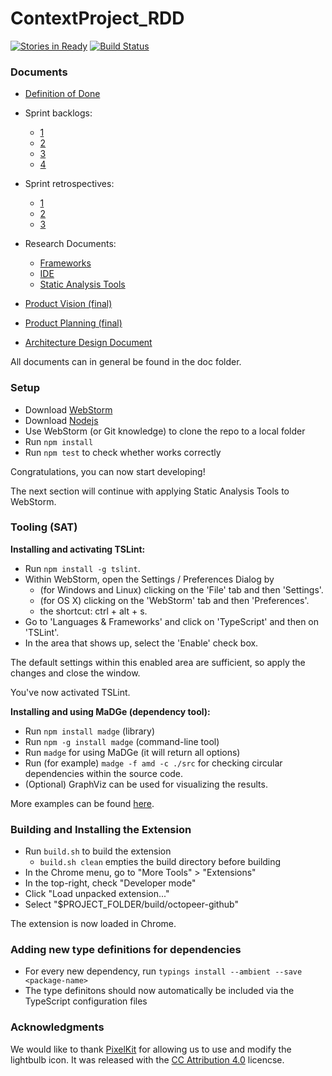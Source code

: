 # ContextProject_RDD
[![Stories in Ready](https://badge.waffle.io/thervh70/ContextProject_RDD.png?label=ready&title=Ready)](http://waffle.io/thervh70/ContextProject_RDD)
[![Build Status](https://travis-ci.org/thervh70/ContextProject_RDD.svg?branch=master)](https://travis-ci.org/thervh70/ContextProject_RDD)

### Documents
- [Definition of Done](https://github.com/thervh70/ContextProject_RDD/blob/master/doc/Definition_of_Done.pdf)
- Sprint backlogs:
  - [1](https://github.com/thervh70/ContextProject_RDD/blob/master/doc/Sprint_Backlog1.pdf)
  - [2](https://github.com/thervh70/ContextProject_RDD/blob/master/doc/Sprint_Backlog2.pdf)
  - [3](https://github.com/thervh70/ContextProject_RDD/blob/master/doc/Sprint_Backlog3.pdf)
  - [4](https://github.com/thervh70/ContextProject_RDD/blob/master/doc/Sprint_Backlog4.pdf)
- Sprint retrospectives:
  - [1](https://github.com/thervh70/ContextProject_RDD/blob/master/doc/SprintRetrospective-1.pdf)
  - [2](https://github.com/thervh70/ContextProject_RDD/blob/master/doc/SprintRetrospective-2.pdf)
  - [3](https://github.com/thervh70/ContextProject_RDD/blob/master/doc/SprintRetrospective-3.pdf)

- Research Documents:
  - [Frameworks](https://github.com/thervh70/ContextProject_RDD/blob/master/doc/research/Research_Frameworks.pdf)
  - [IDE](https://github.com/thervh70/ContextProject_RDD/blob/master/doc/research/Research_IDE.pdf)
  - [Static Analysis Tools](https://github.com/thervh70/ContextProject_RDD/blob/master/doc/research/Research_Static_Analysis_Tools.pdf)

- [Product Vision (final)](https://github.com/thervh70/ContextProject_RDD/blob/master/doc/Final_Product_Vision.pdf)
- [Product Planning (final)](https://github.com/thervh70/ContextProject_RDD/blob/master/doc/Final_Product_Planning.pdf)
- [Architecture Design Document](https://github.com/thervh70/ContextProject_RDD/blob/master/doc/Architecture_Design_Document.pdf)


All documents can in general be found in the doc folder.

### Setup
- Download [WebStorm](https://www.jetbrains.com/webstorm/)
- Download [Nodejs](https://nodejs.org/en/download/)
- Use WebStorm (or Git knowledge) to clone the repo to a local folder
- Run `npm install`
- Run `npm test` to check whether works correctly

Congratulations, you can now start developing!

The next section will continue with applying Static Analysis Tools to WebStorm.

### Tooling (SAT)
**Installing and activating TSLint:**
- Run `npm install -g tslint`.
- Within WebStorm, open the Settings / Preferences Dialog by
  - (for Windows and Linux) clicking on the 'File' tab and then 'Settings'.
  - (for OS X) clicking on the 'WebStorm' tab and then 'Preferences'.
  - the shortcut: ctrl + alt + s.
- Go to 'Languages & Frameworks' and click on 'TypeScript' and then on 'TSLint'.
- In the area that shows up, select the 'Enable' check box.

The default settings within this enabled area are sufficient, so apply the changes and close the window.

You've now activated TSLint.


**Installing and using MaDGe (dependency tool):**
- Run `npm install madge` (library)
- Run `npm -g install madge` (command-line tool)
- Run `madge` for using MaDGe (it will return all options)
- Run (for example) `madge -f amd -c ./src` for checking circular dependencies within the source code.
- (Optional) GraphViz can be used for visualizing the results.

More examples can be found [here](https://github.com/pahen/madge).

### Building and Installing the Extension
- Run `build.sh` to build the extension
  - `build.sh clean` empties the build directory before building
- In the Chrome menu, go to "More Tools" > "Extensions"
- In the top-right, check "Developer mode"
- Click "Load unpacked extension..."
- Select "$PROJECT_FOLDER/build/octopeer-github"

The extension is now loaded in Chrome.

### Adding new type definitions for dependencies
 - For every new dependency, run `typings install --ambient --save <package-name>`
 - The type definitons should now automatically be included via the TypeScript configuration files

### Acknowledgments
We would like to thank [PixelKit](http://pixelkit.com/) for allowing us to use and modify the lightbulb icon. It was released with the [CC Attribution 4.0](http://creativecommons.org/licenses/by/4.0/) licencse.
